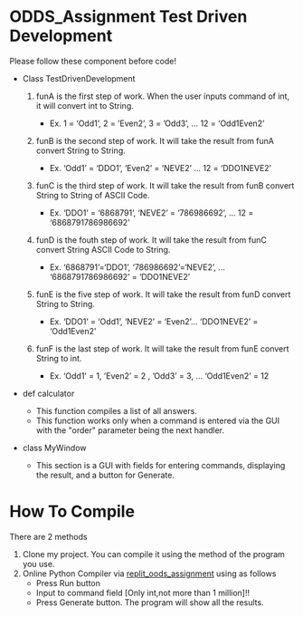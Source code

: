 # ODDS_Assignment Test Driven Development

Please follow these component before code!

* Class TestDrivenDevelopment
   1. funA is the first step of work. When the user inputs command of int, it will convert int to String. 
      * Ex. 1 = ‘Odd1’, 2 = ’Even2’, 3 = ’Odd3’, … 12 = ‘Odd1Even2’
      
   2. funB is the second step of work. It will take the result from funA convert String to String. 
      * Ex. ‘Odd1’ = ‘DDO1’, ‘Even2’ = ‘NEVE2’ … 12 = ‘DDO1NEVE2’
      
   3. funC is the third step of work. It will take the result from funB convert String to String of ASCII Code.
      * Ex. ‘DDO1’ = ‘6868791’, ‘NEVE2’ = ‘786986692’, … 12 = ‘6868791786986692’
      
   4. funD is the fouth step of work. It will take the result from funC convert String ASCII Code to String.
      * Ex. ‘6868791’=‘DDO1’, ‘786986692’=‘NEVE2’, … ‘6868791786986692’ = ‘DDO1NEVE2’
      
   5. funE is the five step of work. It will take the result from funD convert String to String.
      * Ex. ‘DDO1’ = ‘Odd1’, ‘NEVE2’ = ‘Even2’… ‘DDO1NEVE2’ = ‘Odd1Even2’
      
   6. funF is the last step of work. It will take the result from funE convert String to int.
      * Ex. ‘Odd1’ = 1, ’Even2’ = 2 , ’Odd3’ = 3, … ‘Odd1Even2’ = 12
    
* def calculator
    - This function compiles a list of all answers. 
    - This function works only when a command is entered via the GUI with the "order" parameter being the next handler.

* class MyWindow
    - This section is a GUI with fields for entering commands, displaying the result, and a button for Generate.

# How To Compile
There are 2 methods
1. Clone my project. You can compile it using the method of the program you use.
2. Online Python Compiler via [replit_oods_assignment](https://replit.com/@Apinanz/TestDrivenDevelopment#main.py) using as follows
    - Press Run button
    - Input to command field [Only int,not more than 1 million]!!
    - Press Generate button. The program will show all the results.
            

    
    
      


